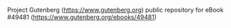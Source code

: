 Project Gutenberg (https://www.gutenberg.org) public repository for eBook #49481 (https://www.gutenberg.org/ebooks/49481)
